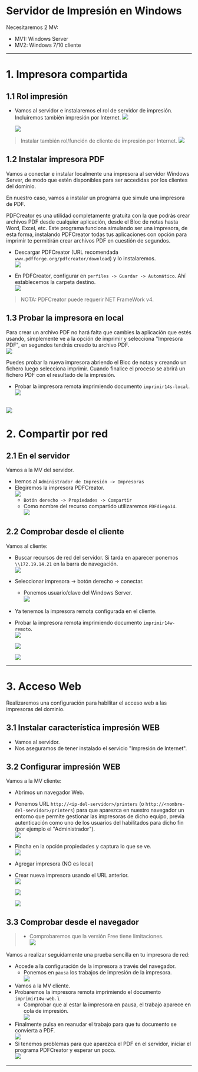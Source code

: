 # Servidor de Impresión en Windows

Necesitaremos 2 MV:
* MV1: Windows Server
* MV2: Windows 7/10 cliente

---

# 1. Impresora compartida

## 1.1 Rol impresión

* Vamos al servidor e instalaremos el rol de servidor de impresión. Incluiremos también impresión por Internet.
![](./images/1.png)

  ![](./images/2.png)
> Instalar también rol/función de cliente de impresión por Internet.
![](./images/3.png)

## 1.2 Instalar impresora PDF

Vamos a conectar e instalar localmente una impresora al servidor Windows Server, de modo que estén disponibles para ser accedidas por los clientes del dominio.

En nuestro caso, vamos a instalar un programa que simule una impresora de PDF.

PDFCreator es una utilidad completamente gratuita con la que podrás crear archivos PDF desde cualquier aplicación, desde el Bloc de notas hasta Word, Excel, etc. Este programa funciona simulando ser una impresora, de esta forma, instalando PDFCreator todas tus aplicaciones con opción para imprimir te permitirán crear archivos PDF en cuestión de segundos.

* Descargar PDFCreator (URL recomendada `www.pdfforge.org/pdfcreator/download`) y lo instalaremos. \
![](./images/4.png)

* En PDFCreator, configurar en `perfiles -> Guardar -> Automático`. Ahí establecemos la carpeta destino. \
![](./images/5.png)

> NOTA: PDFCreator puede requerir NET FrameWork v4.

## 1.3 Probar la impresora en local

Para crear un archivo PDF no hará falta que cambies la aplicación que estés usando, simplemente ve a la opción de imprimir y selecciona "Impresora PDF", en segundos tendrás creado tu archivo PDF. \
![](./images/6.png)

Puedes probar la nueva impresora abriendo el Bloc de notas y creando un fichero luego selecciona imprimir. Cuando finalice el proceso se abrirá un fichero PDF con el resultado de la impresión.

* Probar la impresora remota imprimiendo documento `imprimir14s-local`. \
![](./images/7.png)

![](./images/8.png)
---

# 2. Compartir por red

## 2.1 En el servidor

Vamos a la MV del servidor.
* Iremos al `Administrador de Impresión -> Impresoras`
* Elegiremos la impresora PDFCreator. \
![](./images/9.png)
    * `Botón derecho -> Propiedades -> Compartir`
    * Como nombre del recurso compartido utilizaremos `PDFdiego14`. \
    ![](./images/10.png)

## 2.2 Comprobar desde el cliente

Vamos al cliente:
* Buscar recursos de red del servidor. Si tarda en aparecer ponemos `\\172.19.14.21` en la barra de navegación. \
![](./images/11.png)
* Seleccionar impresora -> botón derecho -> conectar.
    * Ponemos usuario/clave del Windows Server. \
    ![](./images/12.png)
* Ya tenemos la impresora remota configurada en el cliente.
* Probar la impresora remota imprimiendo documento `imprimir14w-remoto`. \
![](./images/13.png)

  ![](./images/14.png)

  ![](./images/15.png)

---

# 3. Acceso Web

Realizaremos una configuración para habilitar el acceso web a las impresoras del dominio.

## 3.1 Instalar característica impresión WEB

* Vamos al servidor.
* Nos aseguramos de tener instalado el servicio "Impresión de Internet".

## 3.2 Configurar impresión WEB

Vamos a la MV cliente:
* Abrimos un navegador Web.
* Ponemos URL `http://<ip-del-servidor>/printers`
(o `http://<nombre-del-servidor>/printers`) para que aparezca en nuestro navegador un entorno que permite gestionar las impresoras de dicho equipo, previa autenticación como uno de los usuarios del habilitados para dicho fin (por ejemplo el "Administrador"). \
![](./images/16.png)
* Pincha en la opción propiedades y captura lo que se ve. \
![](./images/17.png)

* Agregar impresora (NO es local)
* Crear nueva impresora usando el URL anterior. \
![](./images/19.png)

  ![](./images/20.png)

  ![](./images/21.png)


## 3.3 Comprobar desde el navegador

> * Comprobaremos que la versión Free tiene limitaciones. \
  ![](./images/26.png)


Vamos a realizar seguidamente una prueba sencilla en tu impresora de red:
* Accede a la configuración de la impresora a través del navegador.
    * Ponemos en `pausa` los trabajos de impresión de la impresora. \
    ![](./images/22.png)
* Vamos a la MV cliente.
* Probaremos la impresora remota imprimiendo el documento `imprimir14w-web`. \
    * Comprobar que al estar la impresora en pausa, el trabajo aparece en cola de impresión. \
    ![](./images/23.png)
* Finalmente pulsa en reanudar el trabajo para que tu documento se convierta a PDF. \
    ![](./images/24.png)
* Si tenemos problemas para que aparezca el PDF en el servidor, iniciar el
programa PDFCreator y esperar un poco. \
    ![](./images/25.png)

---
